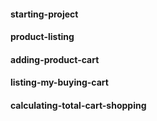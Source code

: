 #### starting-project
#### product-listing
#### adding-product-cart
#### listing-my-buying-cart
#### calculating-total-cart-shopping
